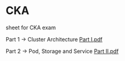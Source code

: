 # CKA
sheet for CKA exam

Part 1 -> Cluster Architecture <a href="https://github.com/0psdev/CKA/blob/main/Part%201.pdf" target="_blank">Part I.pdf</a>

Part 2 -> Pod, Storage and Service <a href="https://github.com/0psdev/CKA/blob/main/Part%202.pdf" target="_blank">Part II.pdf</a>
